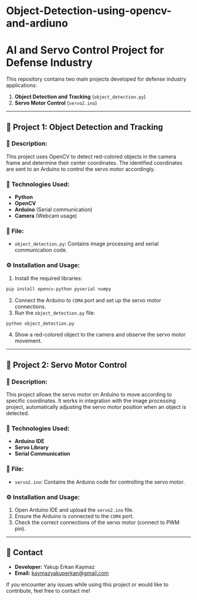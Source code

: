 # Object-Detection-using-opencv-and-ardiuno
# AI and Servo Control Project for Defense Industry

This repository contains two main projects developed for defense industry applications:
1. **Object Detection and Tracking** (`object_detection.py`)
2. **Servo Motor Control** (`servo2.ino`)

---

## 🎯 Project 1: Object Detection and Tracking

### 📄 **Description:**
This project uses OpenCV to detect red-colored objects in the camera frame and determine their center coordinates. The identified coordinates are sent to an Arduino to control the servo motor accordingly.

### 🚀 **Technologies Used:**
- **Python**
- **OpenCV**
- **Arduino** (Serial communication)
- **Camera** (Webcam usage)

### 📂 **File:**
- `object_detection.py`: Contains image processing and serial communication code.

### ⚙️ **Installation and Usage:**
1. Install the required libraries:
```bash
pip install opencv-python pyserial numpy
```
2. Connect the Arduino to `COM4` port and set up the servo motor connections.
3. Run the `object_detection.py` file:
```bash
python object_detection.py
```
4. Show a red-colored object to the camera and observe the servo motor movement.

---

## 🔧 Project 2: Servo Motor Control

### 📄 **Description:**
This project allows the servo motor on Arduino to move according to specific coordinates. It works in integration with the image processing project, automatically adjusting the servo motor position when an object is detected.

### 🚀 **Technologies Used:**
- **Arduino IDE**
- **Servo Library**
- **Serial Communication**

### 📂 **File:**
- `servo2.ino`: Contains the Arduino code for controlling the servo motor.

### ⚙️ **Installation and Usage:**
1. Open Arduino IDE and upload the `servo2.ino` file.
2. Ensure the Arduino is connected to the `COM4` port.
3. Check the correct connections of the servo motor (connect to PWM pin).

---

## 📧 Contact
- **Developer:** Yakup Erkan Kaymaz
- **Email:** kaymazyakuperkan@gmail.com

If you encounter any issues while using this project or would like to contribute, feel free to contact me!



